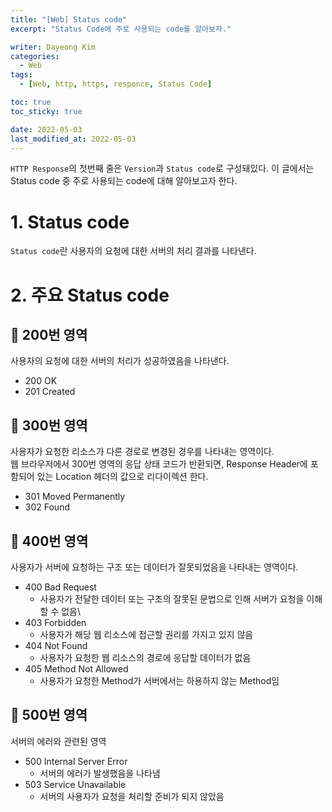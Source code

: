 ```yaml
---
title: "[Web] Status code"
excerpt: "Status Code에 주로 사용되는 code를 알아보자."

writer: Dayeong Kim
categories:
  - Web
tags:
  - [Web, http, https, responce, Status Code]

toc: true
toc_sticky: true

date: 2022-05-03
last_modified_at: 2022-05-03
---
```


`HTTP Response`의 첫번째 줄은 `Version`과 `Status code`로 구성돼있다. 이 글에서는 Status code 중 주로 사용되는 code에 대해 알아보고자 한다.

# 1. Status code

`Status code`란 사용자의 요청에 대한 서버의 처리 결과를 나타낸다.

# 2. 주요 Status code

## 📌 **200번 영역**

사용자의 요청에 대한 서버의 처리가 성공하였음을 나타낸다.

- 200 OK
- 201 Created

## 📌 **300번 영역**

사용자가 요청한 리소스가 다른 경로로 변경된 경우를 나타내는 영역이다.  
웹 브라우저에서 300번 영역의 응답 상태 코드가 반환되면, Response Header에 포함되어 있는 Location 헤더의 값으로 리다이렉션 한다.

- 301 Moved Permanently
- 302 Found

## 📌 **400번 영역**

사용자가 서버에 요청하는 구조 또는 데이터가 잘못되었음을 나타내는 영역이다.

- 400 Bad Request
  - 사용자가 전달한 데이터 또는 구조의 잘못된 문법으로 인해 서버가 요청을 이해할 수 없음\
- 403 Forbidden
  - 사용자가 해당 웹 리소스에 접근할 권리를 가지고 있지 않음
- 404 Not Found
  - 사용자가 요청한 웹 리소스의 경로에 응답할 데이터가 없음
- 405 Method Not Allowed
  - 사용자가 요청한 Method가 서버에서는 하용하지 않는 Method임

## 📌 **500번 영역**

서버의 에러와 관련된 영역

- 500 Internal Server Error
  - 서버의 에러가 발생했음을 나타냄
- 503 Service Unavailable
  - 서버의 사용자가 요청을 처리할 준비가 되지 않았음
